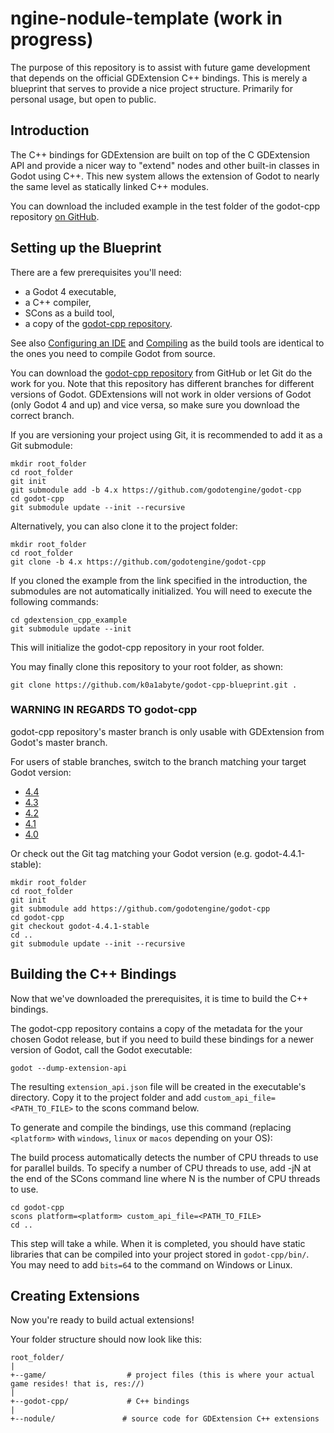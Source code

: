 # ngine-nodule-template (work in progress)
The purpose of this repository is to assist with future game development that depends on the official GDExtension C++ bindings. This is merely a blueprint that serves to provide a nice project structure. Primarily for personal usage, but open to public.

## Introduction
The C++ bindings for GDExtension are built on top of the C GDExtension API and provide a nicer way to "extend" nodes and other built-in classes in Godot using C++. This new system allows the extension of Godot to nearly the same level as statically linked C++ modules.

You can download the included example in the test folder of the godot-cpp repository [on GitHub](https://github.com/godotengine/godot-cpp).

## Setting up the Blueprint
There are a few prerequisites you'll need:
- a Godot 4 executable,
- a C++ compiler,
- SCons as a build tool,
- a copy of the [godot-cpp repository](https://github.com/godotengine/godot-cpp).

See also [Configuring an IDE](https://docs.godotengine.org/en/4.4/contributing/development/configuring_an_ide/index.html#toc-devel-configuring-an-ide) and [Compiling](https://docs.godotengine.org/en/4.4/contributing/development/compiling/index.html#toc-devel-compiling) as the build tools are identical to the ones you need to compile Godot from source.

You can download the [godot-cpp repository](https://github.com/godotengine/godot-cpp) from GitHub or let Git do the work for you. Note that this repository has different branches for different versions of Godot. GDExtensions will not work in older versions of Godot (only Godot 4 and up) and vice versa, so make sure you download the correct branch.

If you are versioning your project using Git, it is recommended to add it as a Git submodule:
```
mkdir root_folder
cd root_folder
git init
git submodule add -b 4.x https://github.com/godotengine/godot-cpp
cd godot-cpp
git submodule update --init --recursive
```

Alternatively, you can also clone it to the project folder:
```
mkdir root_folder
cd root_folder
git clone -b 4.x https://github.com/godotengine/godot-cpp
```

If you cloned the example from the link specified in the introduction, the submodules are not automatically initialized. You will need to execute the following commands:
```
cd gdextension_cpp_example
git submodule update --init
```
This will initialize the godot-cpp repository in your root folder.

You may finally clone this repository to your root folder, as shown:
```
git clone https://github.com/k0a1abyte/godot-cpp-blueprint.git .
```

### WARNING IN REGARDS TO godot-cpp
godot-cpp repository's master branch is only usable with GDExtension from Godot's master branch.

For users of stable branches, switch to the branch matching your target Godot version:
- [4.4](https://github.com/godotengine/godot-cpp/tree/4.4)
- [4.3](https://github.com/godotengine/godot-cpp/tree/4.3)
- [4.2](https://github.com/godotengine/godot-cpp/tree/4.2)
- [4.1](https://github.com/godotengine/godot-cpp/tree/4.1)
- [4.0](https://github.com/godotengine/godot-cpp/tree/4.0)

Or check out the Git tag matching your Godot version (e.g. godot-4.4.1-stable):
```
mkdir root_folder
cd root_folder
git init
git submodule add https://github.com/godotengine/godot-cpp
cd godot-cpp
git checkout godot-4.4.1-stable
cd ..
git submodule update --init --recursive
```

## Building the C++ Bindings
Now that we've downloaded the prerequisites, it is time to build the C++ bindings.

The godot-cpp repository contains a copy of the metadata for the your chosen Godot release, but if you need to build these bindings for a newer version of Godot, call the Godot executable:
```
godot --dump-extension-api
```

The resulting ```extension_api.json``` file will be created in the executable's directory. Copy it to the project folder and add ```custom_api_file=<PATH_TO_FILE>``` to the scons command below.

To generate and compile the bindings, use this command (replacing ```<platform>``` with ```windows```, ```linux``` or ```macos``` depending on your OS):

The build process automatically detects the number of CPU threads to use for parallel builds. To specify a number of CPU threads to use, add -jN at the end of the SCons command line where N is the number of CPU threads to use.

```
cd godot-cpp
scons platform=<platform> custom_api_file=<PATH_TO_FILE>
cd ..
```

This step will take a while. When it is completed, you should have static libraries that can be compiled into your project stored in ```godot-cpp/bin/```. You may need to add ```bits=64``` to the command on Windows or Linux.

## Creating Extensions
Now you're ready to build actual extensions!

Your folder structure should now look like this:
```
root_folder/
|
+--game/                  # project files (this is where your actual game resides! that is, res://)
|
+--godot-cpp/             # C++ bindings
|
+--nodule/               # source code for GDExtension C++ extensions
```
